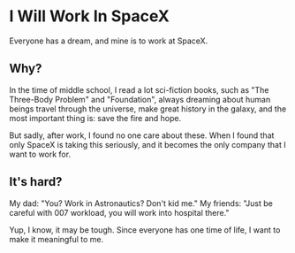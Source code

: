 # I Will Work In SpaceX

Everyone has a dream, and mine is to work at SpaceX.

## Why?

In the time of middle school, I read a lot sci-fiction books,
such as "The Three-Body Problem" and "Foundation", always dreaming
about human beings travel through the universe, make great history
in the galaxy, and the most important thing is: save the fire and hope.

But sadly, after work, I found no one care about these. When I found that only SpaceX is taking this seriously, and
it becomes the only company that I want to work for.

## It's hard?

My dad: "You? Work in Astronautics? Don't kid me."
My friends: "Just be careful with 007 workload, you will work into hospital there."

Yup, I know, it may be tough. Since everyone has one time of life, I want to make it meaningful to me.